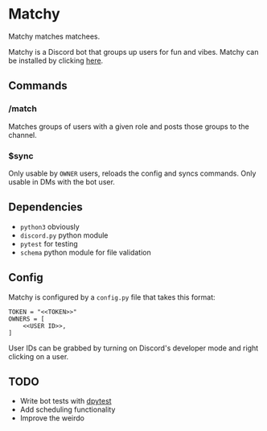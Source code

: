 # Matchy
Matchy matches matchees.

Matchy is a Discord bot that groups up users for fun and vibes. Matchy can be installed by clicking [here](https://discord.com/oauth2/authorize?client_id=1270849346987884696).

## Commands
### /match
Matches groups of users with a given role and posts those groups to the channel.

### $sync
Only usable by `OWNER` users, reloads the config and syncs commands. Only usable in DMs with the bot user. 

## Dependencies
* `python3` obviously
* `discord.py` python module
* `pytest` for testing
* `schema` python module for file validation

## Config
Matchy is configured by a `config.py` file that takes this format:
```
TOKEN = "<<TOKEN>>"
OWNERS = [
    <<USER ID>>,
]
```
User IDs can be grabbed by turning on Discord's developer mode and right clicking on a user.

## TODO
* Write bot tests with [dpytest](https://dpytest.readthedocs.io/en/latest/tutorials/getting_started.html)
* Add scheduling functionality
* Improve the weirdo